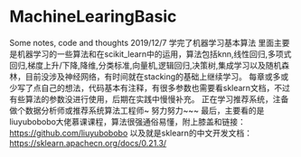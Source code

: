# MachineLearingBasic
Some notes, code and thoughts  2019/12/7 学完了机器学习基本算法  里面主要是机器学习的一些算法和在scikit_learn中的运用，算法包括knn,线性回归,多项式回归,梯度上升/下降,降维,分类标准,向量机,逻辑回归,决策树,集成学习以及随机森林，目前没涉及神经网络，有时间就在stacking的基础上继续学习。  每章或多或少写了点自己的想法，代码基本有注释，有很多参数也需要看sklearn文档，不过有些算法的参数没进行使用，后期在实践中慢慢补充。  正在学习推荐系统，注备做个数据分析师或推荐系统算法工程师~  努力努力~~~  最后，主要看的是liuyubobobo大佬慕课课程，算法很强通俗易懂，附上膝盖和链接：https://github.com/liuyubobobo  以及就是sklearn的中文开发文档：https://sklearn.apachecn.org/docs/0.21.3/
